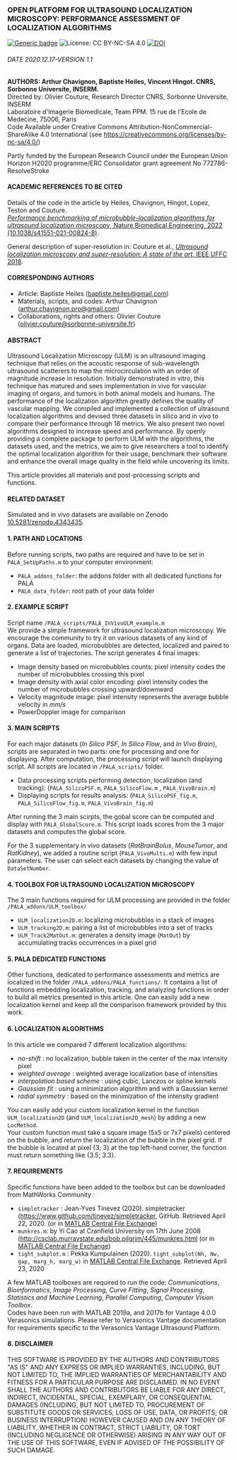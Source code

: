 ### OPEN PLATFORM FOR ULTRASOUND LOCALIZATION MICROSCOPY: PERFORMANCE ASSESSMENT OF LOCALIZATION ALGORITHMS
[![Generic badge](https://img.shields.io/badge/NBME-10.1038/s41551021008248-red.svg)](https://doi.org/10.1038/s41551-021-00824-8)
![License: CC BY-NC-SA 4.0](https://img.shields.io/badge/License-CC%20BY--NC--SA%204.0-lightgrey.svg)
[![DOI](https://zenodo.org/badge/DOI/10.5281/zenodo.4343435.svg)](https://doi.org/10.5281/zenodo.4343435)

###### DATE 2020.12.17-VERSION 1.1
**AUTHORS: Arthur Chavignon, Baptiste Heiles, Vincent Hingot. CNRS, Sorbonne Universite, INSERM.**  
Directed by: Olivier Couture, Research Director CNRS, Sorbonne Universite, INSERM  
Laboratoire d'Imagerie Biomedicale, Team PPM. 15 rue de l'Ecole de Medecine, 75006, Paris  
Code Available under Creative Commons Attribution-NonCommercial-ShareAlike 4.0 International (see https://creativecommons.org/licenses/by-nc-sa/4.0/)

Partly funded by the European Research Council under the European Union Horizon H2020 programme/ERC Consolidator grant agreement No 772786-ResolveStroke

#### ACADEMIC REFERENCES TO BE CITED
Details of the code in the article by Heiles, Chavignon, Hingot, Lopez, Teston and Couture.  
[*Performance benchmarking of microbubble-localization algorithms for ultrasound localization microscopy*, Nature Biomedical Engineering, 2022 (10.1038/s41551-021-00824-8)](https://www.nature.com/articles/s41551-021-00824-8).

General description of super-resolution in: Couture et al., [*Ultrasound localization microscopy and super-resolution: A state of the art*, IEEE UFFC 2018](https://doi.org/10.1109/TUFFC.2018.2850811).

#### CORRESPONDING AUTHORS
- Article: Baptiste Heiles (baptiste.heiles@gmail.com)
- Materials, scripts, and codes: Arthur Chavignon (arthur.chavignon.pro@gmail.com)
- Collaborations, rights and others: Olivier Couture (olivier.couture@sorbonne-universite.fr)  

#### ABSTRACT
Ultrasound Localization Microscopy (ULM) is an ultrasound imaging technique that relies on the acoustic response of sub-wavelength ultrasound scatterers to map the microcirculation with an order of magnitude increase in resolution. Initially demonstrated in vitro, this technique has matured and sees implementation in vivo for vascular imaging of organs, and tumors in both animal models and humans. The performance of the localization algorithm greatly defines the quality of vascular mapping. We compiled and implemented a collection of ultrasound localization algorithms and devised three datasets in silico and in vivo to compare their performance through 18 metrics. We also present two novel algorithms designed to increase speed and performance. By openly providing a complete package to perform ULM with the algorithms, the datasets used, and the metrics, we aim to give researchers a tool to identify the optimal localization algorithm for their usage, benchmark their software and enhance the overall image quality in the field while uncovering its limits.  

This article provides all materials and post-processing scripts and functions.

#### RELATED DATASET
Simulated and in vivo datasets are available on Zenodo [10.5281/zenodo.4343435](https://doi.org/10.5281/zenodo.4343435).

#### 1. PATH AND LOCATIONS
Before running scripts, two paths are required and have to be set in `PALA_SetUpPaths.m` to your computer environment:

- `PALA_addons_folder`: the addons folder with all dedicated functions for PALA
- `PALA_data_folder`: root path of your data folder

#### 2. EXAMPLE SCRIPT
Script name `/PALA_scripts/PALA_InVivoULM_example.m`  
We provide a simple framework for ultrasound localization microscopy. We encourage the community to try it on various
datasets of any kind of organs.
Data are loaded, microbubbles are detected, localized and paired to generate a list of trajectories.
The script generates 4 final images:

- Image density based on microbubbles counts: pixel intensity codes the number of microbubbles crossing this pixel
- Image density with axial color encoding: pixel intensity codes the number of microbubbles crossing upward/downward
- Velocity magnitude image: pixel intensity represents the average bubble velocity in _mm/s_
- PowerDoppler image for comparison

#### 3. MAIN SCRIPTS
For each major datasets (_In Silico PSF_, _In Silico Flow_, and _In Vivo Brain_), scripts are separated in two parts: one for processing and one for displaying. After computation, the processing script will launch displaying script. All scripts are located in `/PALA_scripts/` folder.

- Data processing scripts performing detection, localization (and tracking): (`PALA_SilicoPSF.m`, `PALA_SilicoFlow.m` , `PALA_VivoBrain.m`)
- Displaying scripts for results analysis: (`PALA_SilicoPSF_fig.m`, `PALA_SilicoFlow_fig.m`, `PALA_VivoBrain_fig.m`)

After running the 3 main scirpts, the gobal score can be computed and display with `PALA_GlobalScore.m`. This script loads scores from the 3 major datasets and computes the global score.

For the 3 supplementary in vivo datasets (_RatBrainBolus_, _MouseTumor_, and _RatKidney_), we added a routine script (`PALA_VivoMulti.m`) with few input parameters. The user can select each datasets by changing the value of `DataSetNumber`.

#### 4. TOOLBOX FOR ULTRASOUND LOCALIZATION MICROSCOPY
The 3 main functions required for ULM processing are provided in the folder `/PALA_addons/ULM_toolbox/`

- `ULM_localization2D.m`: localizing microbubbles in a stack of images
- `ULM_tracking2D.m`: pairing a list of microbubbles into a set of tracks
- `ULM_Track2MatOut.m`: generates a density image (`MatOut`) by accumulating tracks occurrences in a pixel grid

####  5. PALA DEDICATED FUNCTIONS
Other functions, dedicated to performance assessments and metrics are localized in the folder `/PALA_addons/PALA_functions/`.
It contains a list of functions embedding localization, tracking, and analyzing functions in order to build all metrics
presented in this article. One can easily add a new localization kernel and keep all the comparison framework provided by this work.

#### 6. LOCALIZATION ALGORITHMS
In this article we compared 7 different localization algorithms:

- _no-shift_ : no localization, bubble taken in the center of the max intensity pixel
- _weighted average_ : weighted average localization base of intensities
- _interpolation based scheme_ : using cubic, Lanczos or spline kernels
- _Gaussian fit_ : using a minimization algorithm and with a Gaussian kernel
- _radial symmetry_ : based on the minimization of the intensity gradient

You can easily add your custom localization kernel in the function `ULM_localization2D` (and `ULM_localization2D_mesh`) by adding a new `LocMethod`.  
Your custom function must take a square image (5x5 or 7x7 pixels) centered on the bubble, and return the localization of the bubble in the pixel grid. If the bubble is located at pixel {3; 3} at the top left-hand corner, the function must return something like {3.5; 3.3}.

#### 7. REQUIREMENTS
Specific functions have been added to the toolbox but can be downloaded from MathWorks Community :

- `simpletracker` : Jean-Yves Tinevez (2020). simpletracker (https://www.github.com/tinevez/simpletracker, GitHub. Retrieved April 22, 2020. (or in [MATLAB Central File Exchange](https://fr.mathworks.com/matlabcentral/fileexchange/34040-simpletracker))
- `munkres.m`: by Yi Cao at Cranfield University on 17th June 2008 (http://csclab.murraystate.edu/bob.pilgrim/445/munkres.html (or in [MATLAB Central File Exchange](https://fr.mathworks.com/matlabcentral/fileexchange/20328-munkres-assignment-algorithm))
- `tight_subplot.m` : Pekka Kumpulainen (2020). `tight_subplot(Nh, Nw, gap, marg_h, marg_w)` in [MATLAB Central File Exchange](https://www.mathworks.com/matlabcentral/fileexchange/27991-tight_subplot-nh-nw-gap-marg_h-marg_w). Retrieved April 23, 2020

A few MATLAB toolboxes are required to run the code:
_Communications_, _Bioinformatics_, _Image Processing_, _Curve Fitting_, _Signal Processing_, _Statistics and Machine Learning_, _Parallel Computing_, _Computer Vision Toolbox_.  
Codes have been run with MATLAB 2019a, and 2017b for Vantage 4.0.0 Verasonics simulations. Please refer to Verasonics Vantage documentation for requirements specific to the Verasonics Vantage Ultrasound Platform.

#### 8. DISCLAIMER
THIS SOFTWARE IS PROVIDED BY THE AUTHORS AND CONTRIBUTORS "AS IS" AND ANY EXPRESS OR IMPLIED WARRANTIES, INCLUDING, BUT NOT LIMITED TO, THE IMPLIED WARRANTIES OF MERCHANTABILITY AND FITNESS FOR A PARTICULAR PURPOSE ARE DISCLAIMED. IN NO EVENT SHALL THE AUTHORS AND CONTRIBUTORS BE LIABLE FOR ANY DIRECT, INDIRECT, INCIDENTAL, SPECIAL, EXEMPLARY, OR CONSEQUENTIAL DAMAGES (INCLUDING, BUT NOT LIMITED TO, PROCUREMENT OF SUBSTITUTE GOODS OR SERVICES; LOSS OF USE, DATA, OR PROFITS; OR BUSINESS INTERRUPTION) HOWEVER CAUSED AND ON ANY THEORY OF LIABILITY, WHETHER IN CONTRACT, STRICT LIABILITY, OR TORT (INCLUDING NEGLIGENCE OR OTHERWISE) ARISING IN ANY WAY OUT OF THE USE OF THIS SOFTWARE, EVEN IF ADVISED OF THE POSSIBILITY OF SUCH DAMAGE.
